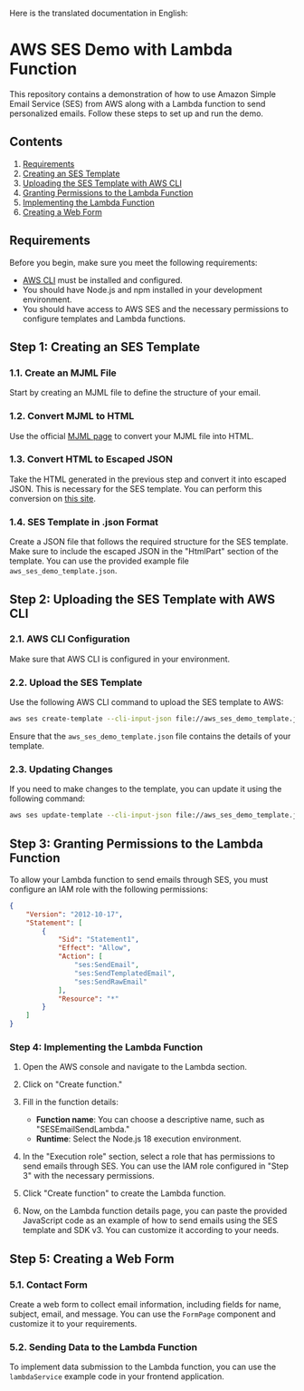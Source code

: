 Here is the translated documentation in English:

# AWS SES Demo with Lambda Function

This repository contains a demonstration of how to use Amazon Simple Email Service (SES) from AWS along with a Lambda function to send personalized emails. Follow these steps to set up and run the demo.

## Contents

1. [Requirements](#requirements)
2. [Creating an SES Template](#step-1-creating-an-ses-template)
3. [Uploading the SES Template with AWS CLI](#step-2-uploading-the-ses-template-with-aws-cli)
4. [Granting Permissions to the Lambda Function](#step-3-granting-permissions-to-the-lambda-function)
5. [Implementing the Lambda Function](#step-4-implementing-the-lambda-function)
6. [Creating a Web Form](#step-5-creating-a-web-form)

## Requirements

Before you begin, make sure you meet the following requirements:

- [AWS CLI](https://aws.amazon.com/cli/) must be installed and configured.
- You should have Node.js and npm installed in your development environment.
- You should have access to AWS SES and the necessary permissions to configure templates and Lambda functions.

## Step 1: Creating an SES Template

### 1.1. Create an MJML File

Start by creating an MJML file to define the structure of your email.

### 1.2. Convert MJML to HTML

Use the official [MJML page](https://mjml.io/) to convert your MJML file into HTML.

### 1.3. Convert HTML to Escaped JSON

Take the HTML generated in the previous step and convert it into escaped JSON. This is necessary for the SES template. You can perform this conversion on [this site](https://www.freeformatter.com/json-escape.html).

### 1.4. SES Template in .json Format

Create a JSON file that follows the required structure for the SES template. Make sure to include the escaped JSON in the "HtmlPart" section of the template. You can use the provided example file `aws_ses_demo_template.json`.

## Step 2: Uploading the SES Template with AWS CLI

### 2.1. AWS CLI Configuration

Make sure that AWS CLI is configured in your environment.

### 2.2. Upload the SES Template

Use the following AWS CLI command to upload the SES template to AWS:

```bash
aws ses create-template --cli-input-json file://aws_ses_demo_template.json
```

Ensure that the `aws_ses_demo_template.json` file contains the details of your template.

### 2.3. Updating Changes

If you need to make changes to the template, you can update it using the following command:

```bash
aws ses update-template --cli-input-json file://aws_ses_demo_template.json
```

## Step 3: Granting Permissions to the Lambda Function

To allow your Lambda function to send emails through SES, you must configure an IAM role with the following permissions:

```json
{
    "Version": "2012-10-17",
    "Statement": [
        {
            "Sid": "Statement1",
            "Effect": "Allow",
            "Action": [
                "ses:SendEmail",
                "ses:SendTemplatedEmail",
                "ses:SendRawEmail"
            ],
            "Resource": "*"
        }
    ]
}
```

### Step 4: Implementing the Lambda Function

1. Open the AWS console and navigate to the Lambda section.

2. Click on "Create function."

3. Fill in the function details:
   - **Function name**: You can choose a descriptive name, such as "SESEmailSendLambda."
   - **Runtime**: Select the Node.js 18 execution environment.

4. In the "Execution role" section, select a role that has permissions to send emails through SES. You can use the IAM role configured in "Step 3" with the necessary permissions.

5. Click "Create function" to create the Lambda function.

6. Now, on the Lambda function details page, you can paste the provided JavaScript code as an example of how to send emails using the SES template and SDK v3. You can customize it according to your needs.

## Step 5: Creating a Web Form

### 5.1. Contact Form

Create a web form to collect email information, including fields for name, subject, email, and message. You can use the `FormPage` component and customize it to your requirements.

### 5.2. Sending Data to the Lambda Function

To implement data submission to the Lambda function, you can use the `lambdaService` example code in your frontend application.
